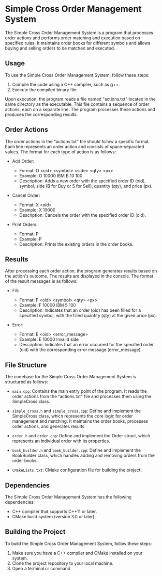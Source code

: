 # Simple Cross Order Management System

The Simple Cross Order Management System is a program that processes order actions and performs order matching and execution based on specified rules. It maintains order books for different symbols and allows buying and selling orders to be matched and executed.

## Usage

To use the Simple Cross Order Management System, follow these steps:

1. Compile the code using a C++ compiler, such as g++.
2. Execute the compiled binary file.

Upon execution, the program reads a file named "actions.txt" located in the same directory as the executable. This file contains a sequence of order actions, each on a separate line. The program processes these actions and produces the corresponding results.

## Order Actions

The order actions in the "actions.txt" file should follow a specific format. Each line represents an order action and consists of space-separated values. The format for each type of action is as follows:

- Add Order:
  - Format: O \<oid> \<symbol> \<side> \<qty> \<px>
  - Example: O 10000 IBM B 10 100
  - Description: Adds a new order with the specified order ID (oid), symbol, side (B for Buy or S for Sell), quantity (qty), and price (px).

- Cancel Order:
  - Format: X \<oid>
  - Example: X 10000
  - Description: Cancels the order with the specified order ID (oid).

- Print Orders:
  - Format: P
  - Example: P
  - Description: Prints the existing orders in the order books.

## Results

After processing each order action, the program generates results based on the action's outcome. The results are displayed in the console. The format of the result messages is as follows:

- Fill:
  - Format: F \<oid> \<symbol> \<qty> \<px>
  - Example: F 10000 IBM 5 100
  - Description: Indicates that an order (oid) has been filled for a specified symbol, with the filled quantity (qty) at the given price (px).

- Error:
  - Format: E \<oid> \<error_message>
  - Example: E 10000 Invalid side
  - Description: Indicates that an error occurred for the specified order (oid) with the corresponding error message (error_message).

## File Structure

The codebase for the Simple Cross Order Management System is structured as follows:

- `main.cpp`: Contains the main entry point of the program. It reads the order actions from the "actions.txt" file and processes them using the SimpleCross class.

- `simple_cross.h` and `simple_cross.cpp`: Define and implement the SimpleCross class, which represents the core logic for order management and matching. It maintains the order books, processes order actions, and generates results.

- `order.h` and `order.cpp`: Define and implement the Order struct, which represents an individual order with its properties.

- `book_builder.h` and `book_builder.cpp`: Define and implement the BookBuilder class, which handles adding and removing orders from the order books.

- `CMakeLists.txt`: CMake configuration file for building the project.

## Dependencies

The Simple Cross Order Management System has the following dependencies:

- C++ compiler that supports C++11 or later.
- CMake build system (version 3.0 or later).

## Building the Project

To build the Simple Cross Order Management System, follow these steps:

1. Make sure you have a C++ compiler and CMake installed on your system.
2. Clone the project repository to your local machine.
3. Open a terminal or command

